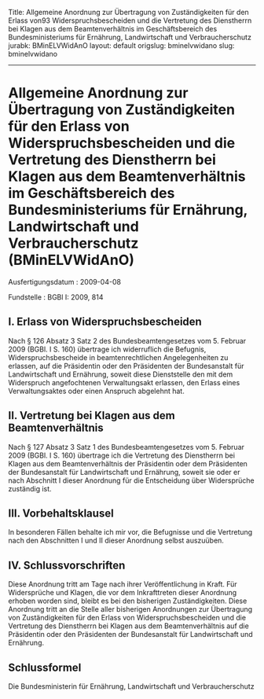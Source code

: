Title: Allgemeine Anordnung zur Übertragung von Zuständigkeiten für den Erlass von93
  Widerspruchsbescheiden und die Vertretung des Dienstherrn bei Klagen aus dem Beamtenverhältnis
  im Geschäftsbereich des Bundesministeriums für Ernährung, Landwirtschaft und Verbraucherschutz
jurabk: BMinELVWidAnO
layout: default
origslug: bminelvwidano
slug: bminelvwidano

---

# Allgemeine Anordnung zur Übertragung von Zuständigkeiten für den Erlass von Widerspruchsbescheiden und die Vertretung des Dienstherrn bei Klagen aus dem Beamtenverhältnis im Geschäftsbereich des Bundesministeriums für Ernährung, Landwirtschaft und Verbraucherschutz (BMinELVWidAnO)

Ausfertigungsdatum
:   2009-04-08

Fundstelle
:   BGBl I: 2009, 814


## I. Erlass von Widerspruchsbescheiden

Nach § 126 Absatz 3 Satz 2 des Bundesbeamtengesetzes vom 5. Februar
2009 (BGBl. I S. 160) übertrage ich widerruflich die Befugnis,
Widerspruchsbescheide in beamtenrechtlichen Angelegenheiten zu
erlassen, auf die Präsidentin oder den Präsidenten der Bundesanstalt
für Landwirtschaft und Ernährung, soweit diese Dienststelle den mit
dem Widerspruch angefochtenen Verwaltungsakt erlassen, den Erlass
eines Verwaltungsaktes oder einen Anspruch abgelehnt hat.


## II. Vertretung bei Klagen aus dem Beamtenverhältnis

Nach § 127 Absatz 3 Satz 1 des Bundesbeamtengesetzes vom 5. Februar
2009 (BGBl. I S. 160) übertrage ich die Vertretung des Dienstherrn bei
Klagen aus dem Beamtenverhältnis der Präsidentin oder dem Präsidenten
der Bundesanstalt für Landwirtschaft und Ernährung, soweit sie oder er
nach Abschnitt I dieser Anordnung für die Entscheidung über
Widersprüche zuständig ist.


## III. Vorbehaltsklausel

In besonderen Fällen behalte ich mir vor, die Befugnisse und die
Vertretung nach den Abschnitten I und II dieser Anordnung selbst
auszuüben.


## IV. Schlussvorschriften

Diese Anordnung tritt am Tage nach ihrer Veröffentlichung in Kraft.
Für Widersprüche und Klagen, die vor dem Inkrafttreten dieser
Anordnung erhoben worden sind, bleibt es bei den bisherigen
Zuständigkeiten. Diese Anordnung tritt an die Stelle aller bisherigen
Anordnungen zur Übertragung von Zuständigkeiten für den Erlass von
Widerspruchsbescheiden und die Vertretung des Dienstherrn bei Klagen
aus dem Beamtenverhältnis auf die Präsidentin oder den Präsidenten der
Bundesanstalt für Landwirtschaft und Ernährung.


## Schlussformel

Die Bundesministerin für Ernährung, Landwirtschaft und
Verbraucherschutz

